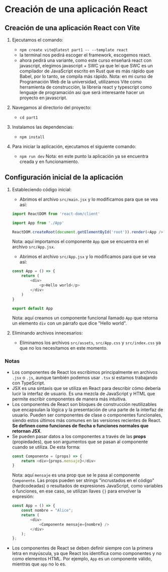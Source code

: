 # Creación de una aplicación React

## Creación de una aplicación React con Vite
1. Ejecutamos el comando:
    - `npm create vite@latest part1 -- --template react`
    - la terminal nos pedirá escoger el framework, escogemos react.
    - ahora pedirá una variante, como este curso enseñará react con javascript, elegimos javascript + SWC ya que leí que SWC es un compilador de JavaScript escrito en Rust que es más rápido que Babel, por lo tanto, se compila más rápido.
    Nota: en mi curso de Programación Web de la universidad, utilizamos Vite como herramienta de construcción, la librería react y typescript como lenguaje de programación así que será interesante hacer un proyecto en javascript.

2. Navegamos al directorio del proyecto:
    - `cd part1`

3. Instalamos las dependencias:
    - `npm install`

4. Para iniciar la aplicación, ejecutamos el siguiente comando:
    - `npm run dev`
    Nota: en este punto la aplicación ya se encuentra creada y en funcionamiento.

## Configuración inicial de la aplicación

1. Estableciendo código inicial:
    - Abrimos el archivo `src/main.jsx` y lo modificamos para que se vea así:
    ```javascript
    import ReactDOM from 'react-dom/client'

    import App from './App'

    ReactDOM.createRoot(document.getElementById('root')).render(<App />)
    ```
    Nota: aquí importamos el componente `App` que se encuentra en el archivo `src/App.jsx`.
    - Abrimos el archivo `src/App.jsx` y lo modificamos para que se vea así:
    ```javascript
    const App = () => {
        return (
            <div>
                <p>Hello world</p>
            </div>
        )
    }

    export default App
    ```
    Nota: aquí creamos un componente funcional llamado `App` que retorna un elemento `div` con un párrafo que dice "Hello world".

2. Eliminando archivos innecesarios:
    - Eliminamos los archivos `src/assets`, `src/App.css` y `src/index.css` ya que no los necesitamos en este momento.

### Notas
- Los componentes de React los escribimos principalmente en archivos `.jsx` o `.js`, aunque también podemos usar `.tsx` si estamos trabajando con TypeScript.
- JSX es una sintaxis que se utiliza en React para describir cómo debería lucir la interfaz de usuario. Es una mezcla de JavaScript y HTML que permite escribir componentes de manera más intuitiva.
- Los componentes de React son bloques de construcción reutilizables que encapsulan la lógica y la presentación de una parte de la interfaz de usuario. Pueden ser componentes de clase o componentes funcionales, siendo estos últimos más comunes en las versiones recientes de React. **Se definen como funciones de flecha o funciones normales que retornan JSX**.
- Se pueden pasar datos a los componentes a través de las **props** (propiedades), que son argumentos que se pasan al componente cuando se utiliza. De esta forma:
    ```javascript
    const Componente = (props) => {
        return <div>{props.mensaje}</div>
    }
    ```
    Nota: aquí `mensaje` es una prop que se le pasa al componente `Componente`. Las props pueden ser strings "incrustados en el código"(hardcodeadas) o resultados de expresiones JavaScript, como variables o funciones, en ese caso, se utilizan llaves `{}` para envolver la expresión:
    ```javascript
    const App = () => {
        const nombre = "Alice";
        return (
            <div>
                <Componente mensaje={nombre} />
            </div>
        );
    };
    ```
- Los componentes de React se deben definir siempre con la primera letra en mayúscula, ya que React los identifica como componentes y no como elementos HTML. Por ejemplo, `App` es un componente válido, mientras que `app` no lo es.
